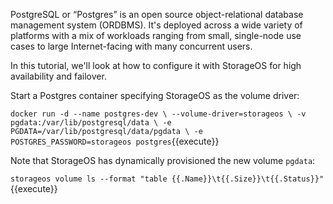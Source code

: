 PostgreSQL or “Postgres” is an open source object-relational database management
system (ORDBMS). It's deployed across a wide variety of platforms with a mix of
workloads ranging from small, single-node use cases to large Internet-facing
with many concurrent users.

In this tutorial, we'll look at how to configure it with StorageOS for high
availability and failover.

Start a Postgres container specifying StorageOS as the volume driver:

`docker run -d --name postgres-dev \
--volume-driver=storageos \
-v pgdata:/var/lib/postgresql/data \
-e PGDATA=/var/lib/postgresql/data/pgdata \
-e POSTGRES_PASSWORD=storageos postgres`{{execute}}

Note that StorageOS has dynamically provisioned the new volume `pgdata`:

`storageos volume ls --format "table {{.Name}}\t{{.Size}}\t{{.Status}}"`{{execute}}
